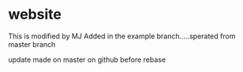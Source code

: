 # website
This is modified by MJ
Added in the example branch.....sperated from master branch

update made on master on github before rebase
